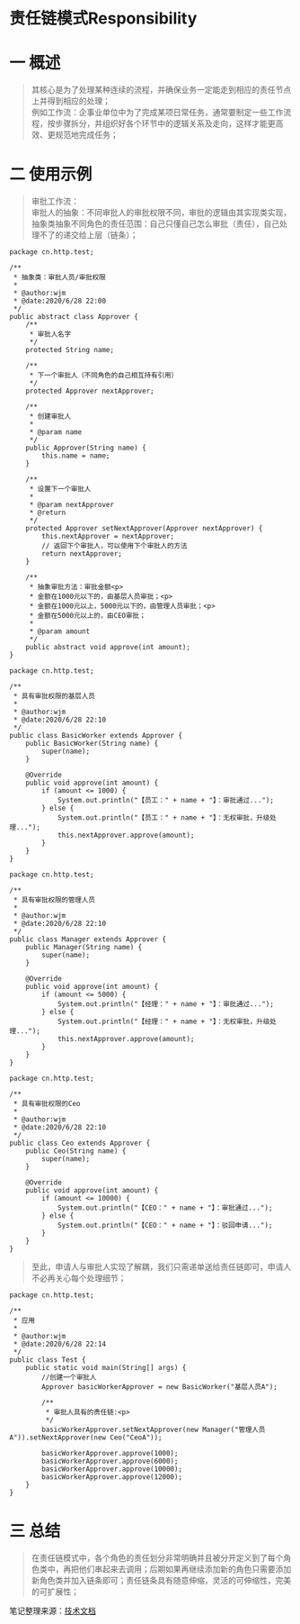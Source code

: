 # 责任链模式Responsibility
# 一 概述
>其核心是为了处理某种连续的流程，并确保业务一定能走到相应的责任节点上并得到相应的处理；  
>例如工作流：企事业单位中为了完成某项日常任务，通常要制定一些工作流程，按步骤拆分，并组织好各个环节中的逻辑关系及走向，这样才能更高效、更规范地完成任务；

# 二 使用示例
>审批工作流：  
>审批人的抽象：不同审批人的审批权限不同，审批的逻辑由其实现类实现，抽象类抽象不同角色的责任范围：自己只懂自己怎么审批（责任），自己处理不了的递交给上层（链条）；
```
package cn.http.test;

/**
 * 抽象类：审批人员/审批权限
 *
 * @author:wjm
 * @date:2020/6/28 22:00
 */
public abstract class Approver {
    /**
     * 审批人名字
     */
    protected String name;

    /**
     * 下一个审批人（不同角色的自己相互持有引用）
     */
    protected Approver nextApprover;

    /**
     * 创建审批人
     *
     * @param name
     */
    public Approver(String name) {
        this.name = name;
    }

    /**
     * 设置下一个审批人
     *
     * @param nextApprover
     * @return
     */
    protected Approver setNextApprover(Approver nextApprover) {
        this.nextApprover = nextApprover;
        // 返回下个审批人，可以使用下个审批人的方法
        return nextApprover;
    }

    /**
     * 抽象审批方法：审批金额<p>
     * 金额在1000元以下的，由基层人员审批；<p>
     * 金额在1000元以上，5000元以下的，由管理人员审批；<p>
     * 金额在5000元以上的，由CEO审批；
     *
     * @param amount
     */
    public abstract void approve(int amount);
}
```
```
package cn.http.test;

/**
 * 具有审批权限的基层人员
 *
 * @author:wjm
 * @date:2020/6/28 22:10
 */
public class BasicWorker extends Approver {
    public BasicWorker(String name) {
        super(name);
    }

    @Override
    public void approve(int amount) {
        if (amount <= 1000) {
            System.out.println("【员工：" + name + "】：审批通过...");
        } else {
            System.out.println("【员工：" + name + "】：无权审批，升级处理...");
            this.nextApprover.approve(amount);
        }
    }
}
```
```
package cn.http.test;

/**
 * 具有审批权限的管理人员
 *
 * @author:wjm
 * @date:2020/6/28 22:10
 */
public class Manager extends Approver {
    public Manager(String name) {
        super(name);
    }

    @Override
    public void approve(int amount) {
        if (amount <= 5000) {
            System.out.println("【经理：" + name + "】：审批通过...");
        } else {
            System.out.println("【经理：" + name + "】：无权审批，升级处理...");
            this.nextApprover.approve(amount);
        }
    }
}
```
```
package cn.http.test;

/**
 * 具有审批权限的Ceo
 *
 * @author:wjm
 * @date:2020/6/28 22:10
 */
public class Ceo extends Approver {
    public Ceo(String name) {
        super(name);
    }

    @Override
    public void approve(int amount) {
        if (amount <= 10000) {
            System.out.println("【CEO：" + name + "】：审批通过...");
        } else {
            System.out.println("【CEO：" + name + "】：驳回申请...");
        }
    }
}
```
>至此，申请人与审批人实现了解耦，我们只需递单送给责任链即可，申请人不必再关心每个处理细节；
```
package cn.http.test;

/**
 * 应用
 *
 * @author:wjm
 * @date:2020/6/28 22:14
 */
public class Test {
    public static void main(String[] args) {
        //创建一个审批人
        Approver basicWorkerApprover = new BasicWorker("基层人员A");

        /**
         * 审批人具有的责任链:<p>
         */
        basicWorkerApprover.setNextApprover(new Manager("管理人员A")).setNextApprover(new Ceo("CeoA"));

        basicWorkerApprover.approve(1000);
        basicWorkerApprover.approve(6000);
        basicWorkerApprover.approve(10000);
        basicWorkerApprover.approve(12000);
    }
}
```
# 三 总结
>在责任链模式中，各个角色的责任划分非常明确并且被分开定义到了每个角色类中，再把他们串起来去调用；后期如果再继续添加新的角色只需要添加新角色类并加入链条即可；责任链条具有随意伸缩，灵活的可伸缩性，完美的可扩展性；

笔记整理来源：[技术文档](https://mp.weixin.qq.com/s/QitwJ4-30cn9RuaJQhIo4Q)